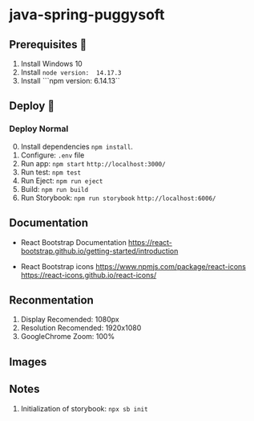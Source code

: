 # java-spring-puggysoft

## Prerequisites 🔨

1. Install Windows 10
2. Install ```node version:  14.17.3```
3. Install ```npm version: 6.14.13``

## Deploy 🚀

### Deploy Normal

0. Install dependencies `npm install`.
1. Configure: `.env` file
2. Run app: `npm start` `http://localhost:3000/`
3. Run test: `npm test`
4. Run Eject: `npm run eject`
5. Build: `npm run build`
6. Run Storybook: `npm run storybook`  `http://localhost:6006/`

## Documentation
- React Bootstrap Documentation
https://react-bootstrap.github.io/getting-started/introduction


- React Bootstrap icons
https://www.npmjs.com/package/react-icons
https://react-icons.github.io/react-icons/


## Reconmentation

1. Display Recomended: 1080px
2. Resolution Recomended: 1920x1080
3. GoogleChrome Zoom: 100%

## Images

## Notes

1. Initialization of storybook: `npx sb init`
